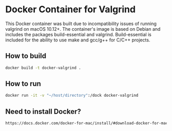 # Docker Container for Valgrind

This Docker container was built due to incompatibility issues of running valgrind on macOS 10.12+.
The container's image is based on Debian and includes the packages build-essential and valgrind. Build-essential is included for the ability to use make and gcc/g++ for C/C++ projects.

How to build
------------
```bash
docker build -t docker-valgrind .
```


How to run
----------
```bash
docker run -it -v "~/host/directory":/dock docker-valgrind
```


Need to install Docker?
-----------------------
```bash
https://docs.docker.com/docker-for-mac/install/#download-docker-for-mac
```
